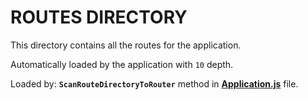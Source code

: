 # ROUTES DIRECTORY

This directory contains all the routes for the application.

Automatically loaded by the application with `10` depth.

Loaded by: **`ScanRouteDirectoryToRouter`** method in **[Application.js](../src/app/Application.js)** file.
